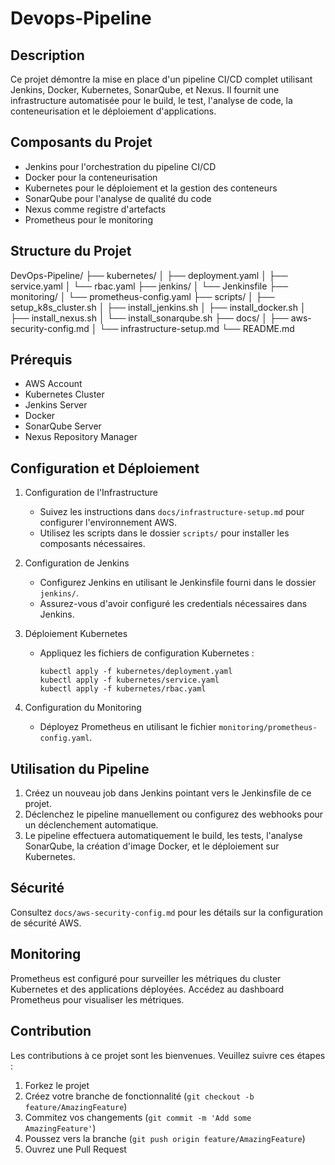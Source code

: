 # Devops-Pipeline

## Description
Ce projet démontre la mise en place d'un pipeline CI/CD complet utilisant Jenkins, Docker, Kubernetes, SonarQube, et Nexus. Il fournit une infrastructure automatisée pour le build, le test, l'analyse de code, la conteneurisation et le déploiement d'applications.

## Composants du Projet
- Jenkins pour l'orchestration du pipeline CI/CD
- Docker pour la conteneurisation
- Kubernetes pour le déploiement et la gestion des conteneurs
- SonarQube pour l'analyse de qualité du code
- Nexus comme registre d'artefacts
- Prometheus pour le monitoring

## Structure du Projet
DevOps-Pipeline/ ├── kubernetes/ │ ├── deployment.yaml │ ├── service.yaml │ └── rbac.yaml ├── jenkins/ │ └── Jenkinsfile ├── monitoring/ │ └── prometheus-config.yaml ├── scripts/ │ ├── setup_k8s_cluster.sh │ ├── install_jenkins.sh │ ├── install_docker.sh │ ├── install_nexus.sh │ └── install_sonarqube.sh ├── docs/ │ ├── aws-security-config.md │ └── infrastructure-setup.md └── README.md

## Prérequis
- AWS Account
- Kubernetes Cluster
- Jenkins Server
- Docker
- SonarQube Server
- Nexus Repository Manager

## Configuration et Déploiement

1. Configuration de l'Infrastructure
   - Suivez les instructions dans `docs/infrastructure-setup.md` pour configurer l'environnement AWS.
   - Utilisez les scripts dans le dossier `scripts/` pour installer les composants nécessaires.

2. Configuration de Jenkins
   - Configurez Jenkins en utilisant le Jenkinsfile fourni dans le dossier `jenkins/`.
   - Assurez-vous d'avoir configuré les credentials nécessaires dans Jenkins.

3. Déploiement Kubernetes
   - Appliquez les fichiers de configuration Kubernetes :
     ```
     kubectl apply -f kubernetes/deployment.yaml
     kubectl apply -f kubernetes/service.yaml
     kubectl apply -f kubernetes/rbac.yaml
     ```

4. Configuration du Monitoring
   - Déployez Prometheus en utilisant le fichier `monitoring/prometheus-config.yaml`.

## Utilisation du Pipeline

1. Créez un nouveau job dans Jenkins pointant vers le Jenkinsfile de ce projet.
2. Déclenchez le pipeline manuellement ou configurez des webhooks pour un déclenchement automatique.
3. Le pipeline effectuera automatiquement le build, les tests, l'analyse SonarQube, la création d'image Docker, et le déploiement sur Kubernetes.

## Sécurité
Consultez `docs/aws-security-config.md` pour les détails sur la configuration de sécurité AWS.

## Monitoring
Prometheus est configuré pour surveiller les métriques du cluster Kubernetes et des applications déployées. Accédez au dashboard Prometheus pour visualiser les métriques.

## Contribution
Les contributions à ce projet sont les bienvenues. Veuillez suivre ces étapes :
1. Forkez le projet
2. Créez votre branche de fonctionnalité (`git checkout -b feature/AmazingFeature`)
3. Commitez vos changements (`git commit -m 'Add some AmazingFeature'`)
4. Poussez vers la branche (`git push origin feature/AmazingFeature`)
5. Ouvrez une Pull Request
